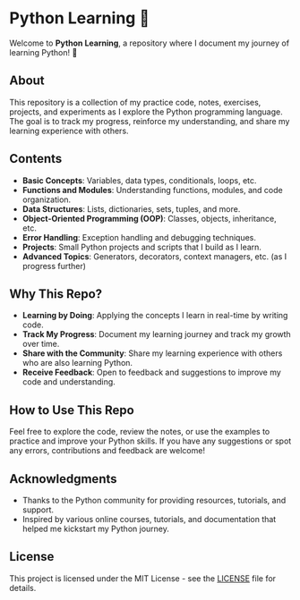 # Python Learning 🐍

Welcome to **Python Learning**, a repository where I document my journey of learning Python! 🚀

## About

This repository is a collection of my practice code, notes, exercises, projects, and experiments as I explore the Python programming language. The goal is to track my progress, reinforce my understanding, and share my learning experience with others.

## Contents

- **Basic Concepts**: Variables, data types, conditionals, loops, etc.
- **Functions and Modules**: Understanding functions, modules, and code organization.
- **Data Structures**: Lists, dictionaries, sets, tuples, and more.
- **Object-Oriented Programming (OOP)**: Classes, objects, inheritance, etc.
- **Error Handling**: Exception handling and debugging techniques.
- **Projects**: Small Python projects and scripts that I build as I learn.
- **Advanced Topics**: Generators, decorators, context managers, etc. (as I progress further)

## Why This Repo?

- **Learning by Doing**: Applying the concepts I learn in real-time by writing code.
- **Track My Progress**: Document my learning journey and track my growth over time.
- **Share with the Community**: Share my learning experience with others who are also learning Python.
- **Receive Feedback**: Open to feedback and suggestions to improve my code and understanding.

## How to Use This Repo

Feel free to explore the code, review the notes, or use the examples to practice and improve your Python skills. If you have any suggestions or spot any errors, contributions and feedback are welcome!

## Acknowledgments

- Thanks to the Python community for providing resources, tutorials, and support.
- Inspired by various online courses, tutorials, and documentation that helped me kickstart my Python journey.

## License

This project is licensed under the MIT License - see the [LICENSE](https://mit-license.org) file for details.
